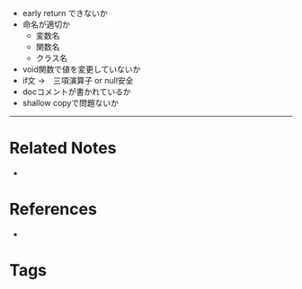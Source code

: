 - early return できないか
- 命名が適切か
	- 変数名
	- 関数名
	- クラス名
- void関数で値を変更していないか
- if文 →　三項演算子 or null安全
- docコメントが書かれているか
- shallow copyで問題ないか

---
# Related Notes
- 

# References
- 

# Tags

